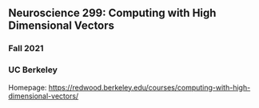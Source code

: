 ## Neuroscience 299: Computing with High Dimensional Vectors
### Fall 2021
### UC Berkeley

Homepage: https://redwood.berkeley.edu/courses/computing-with-high-dimensional-vectors/
